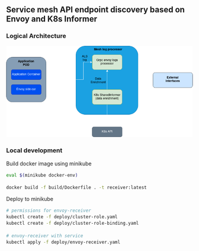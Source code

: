 ## Service mesh API endpoint discovery based on Envoy and K8s Informer

### Logical Architecture

![alt text](./doc/mesh-logs-processing.png)

### Local development

Build docker image using minikube

```bash
eval $(minikube docker-env)

docker build -f build/Dockerfile . -t receiver:latest
```

Deploy to minikube

```bash
# permissions for envoy-receiver
kubectl create -f deploy/cluster-role.yaml
kubectl create -f deploy/cluster-role-binding.yaml

# envoy-receiver with service
kubectl apply -f deploy/envoy-receiver.yaml
```
